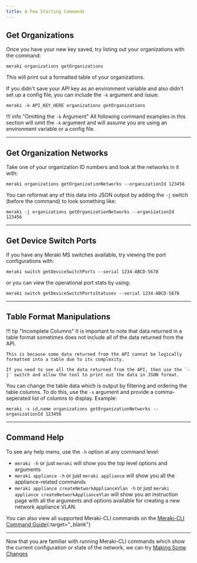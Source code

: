 ```yaml
---
title: A Few Starting Commands
---
```


## Get Organizations

Once you have your new key saved, try listing out your organizations with the command:

```
meraki organizations getOrganizations
```

This will print out a formatted table of your organizations.

If you didn't save your API key as an environment variable and also didn't set up a config file, you can include the `-k` argument and  issue:

```
meraki -k API_KEY_HERE organizations getOrganizations
```

!!! info "Omitting the `-k` Argument"
    All following command examples in this section will omit the `-k` argument and will assume you are using an environment variable or a config file.

---

## Get Organization Networks

Take one of your organization ID numbers and look at the networks in it with:

```
meraki organizations getOrganizationNetworks --organizationId 123456
```

You can reformat any of this data into JSON output by adding the `-j` switch (before the command) to look something like:

```
meraki -j organizations getOrganizationNetworks --organizationId 123456
```

---

## Get Device Switch Ports

If you have any Meraki MS switches available, try viewing the port configurations with:

```
meraki switch getDeviceSwitchPorts --serial 1234-ABCD-5678
```

or you can view the operational port stats by using:

```
meraki switch getDeviceSwitchPortsStatuses --serial 1234-ABCD-5678
```

---

## Table Format Manipulations

!!! tip "Incomplete Columns"
    It is important to note that data returned in a table format sometimes does not include all of the data returned from the API.

    This is because some data returned from the API cannot be logically formatted into a table due to its complexity.

    If you need to see all the data returned from the API, then use the `-j` switch and allow the tool to print out the data in JSON format.

You can change the table data which is output by filtering and ordering the table columns. To do this, use the `-s` argument and provide a comma-seperated list of columns to display. Example:

```
meraki -s id,name organizations getOrganizationNetworks --organizationId 123456
```

---

## Command Help

To see any help menu, use the `-h` option at any command level:

- `meraki -h` or just `meraki` will show you the top level options and arguments
- `meraki appliance -h` or just `meraki appliance` will show you all the appliance-related commands
- `meraki appliance createNetworkApplianceVlan -h` or just `meraki appliance createNetworkApplianceVlan` will show you an instruction page with all the arguments and options available for creating a new network appliance VLAN.

You can also view all supported Meraki-CLI commands on the [Meraki-CLI Command Guide](https://github.com/PackeTsar/meraki-cli/blob/master/COMMAND_GUIDE.md){:target="_blank"}

---

Now that you are familiar with running Meraki-CLI commands which show the current configuration or state of the network, we can try [Making Some Changes](../making-some-changes/)
